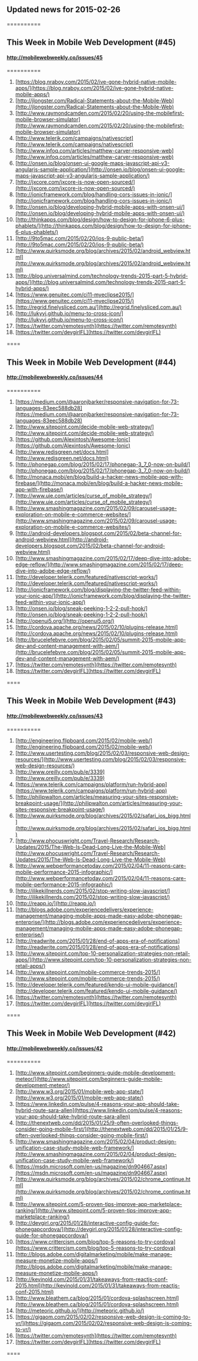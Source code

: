 ## Updated news for 2015-02-26 

==========
## This Week in Mobile Web Development (#45)
#### http://mobilewebweekly.co/issues/45

==========
  1. [https://blog.nraboy.com/2015/02/ive-gone-hybrid-native-mobile-apps/](https://blog.nraboy.com/2015/02/ive-gone-hybrid-native-mobile-apps/) 
  2. [http://jlongster.com/Radical-Statements-about-the-Mobile-Web](http://jlongster.com/Radical-Statements-about-the-Mobile-Web) 
  3. [http://www.raymondcamden.com/2015/02/20/using-the-mobilefirst-mobile-browser-simulator](http://www.raymondcamden.com/2015/02/20/using-the-mobilefirst-mobile-browser-simulator) 
  4. [http://www.telerik.com/campaigns/nativescript](http://www.telerik.com/campaigns/nativescript) 
  6. [http://www.infoq.com/articles/matthew-carver-responsive-web](http://www.infoq.com/articles/matthew-carver-responsive-web) 
  7. [http://onsen.io/blog/onsen-ui-google-maps-javascript-api-v3-angularjs-sample-application/](http://onsen.io/blog/onsen-ui-google-maps-javascript-api-v3-angularjs-sample-application/) 
  8. [http://jxcore.com/jxcore-is-now-open-sourced/](http://jxcore.com/jxcore-is-now-open-sourced/) 
  9. [http://ionicframework.com/blog/handling-cors-issues-in-ionic/](http://ionicframework.com/blog/handling-cors-issues-in-ionic/) 
  10. [http://onsen.io/blog/developing-hybrid-mobile-apps-with-onsen-ui/](http://onsen.io/blog/developing-hybrid-mobile-apps-with-onsen-ui/) 
  11. [http://thinkapps.com/blog/design/how-to-design-for-iphone-6-plus-phablets/](http://thinkapps.com/blog/design/how-to-design-for-iphone-6-plus-phablets/) 
  12. [http://9to5mac.com/2015/02/20/ios-9-public-beta/](http://9to5mac.com/2015/02/20/ios-9-public-beta/) 
  13. [http://www.quirksmode.org/blog/archives/2015/02/android_webview.html](http://www.quirksmode.org/blog/archives/2015/02/android_webview.html) 
  14. [http://blog.universalmind.com/technology-trends-2015-part-5-hybrid-apps/](http://blog.universalmind.com/technology-trends-2015-part-5-hybrid-apps/) 
  15. [https://www.genuitec.com/ci11-myeclipse2015/](https://www.genuitec.com/ci11-myeclipse2015/) 
  16. [http://regrid.finelysliced.com.au/](http://regrid.finelysliced.com.au/) 
  17. [http://lukyvj.github.io/menu-to-cross-icon/](http://lukyvj.github.io/menu-to-cross-icon/) 
  18. [https://twitter.com/remotesynth](https://twitter.com/remotesynth) 
  19. [https://twitter.com/devgirlFL](https://twitter.com/devgirlFL) 

====
## This Week in Mobile Web Development (#44)
#### http://mobilewebweekly.co/issues/44

==========
  1. [https://medium.com/@aaronjbarker/responsive-navigation-for-73-languages-83eec588db28](https://medium.com/@aaronjbarker/responsive-navigation-for-73-languages-83eec588db28) 
  2. [http://www.sitepoint.com/decide-mobile-web-strategy/](http://www.sitepoint.com/decide-mobile-web-strategy/) 
  3. [https://github.com/Alexintosh/Awesome-Ionic](https://github.com/Alexintosh/Awesome-Ionic) 
  4. [http://www.redisgreen.net/docs.html](http://www.redisgreen.net/docs.html) 
  6. [http://phonegap.com/blog/2015/02/17/phonegap-3_7_0-now-on-build/](http://phonegap.com/blog/2015/02/17/phonegap-3_7_0-now-on-build/) 
  7. [http://monaca.mobi/en/blog/build-a-hacker-news-mobile-app-with-firebase/](http://monaca.mobi/en/blog/build-a-hacker-news-mobile-app-with-firebase/) 
  8. [http://www.uie.com/articles/curse_of_mobile_strategy/](http://www.uie.com/articles/curse_of_mobile_strategy/) 
  9. [http://www.smashingmagazine.com/2015/02/09/carousel-usage-exploration-on-mobile-e-commerce-websites/](http://www.smashingmagazine.com/2015/02/09/carousel-usage-exploration-on-mobile-e-commerce-websites/) 
  10. [http://android-developers.blogspot.com/2015/02/beta-channel-for-android-webview.html](http://android-developers.blogspot.com/2015/02/beta-channel-for-android-webview.html) 
  11. [http://www.smashingmagazine.com/2015/02/17/deep-dive-into-adobe-edge-reflow/](http://www.smashingmagazine.com/2015/02/17/deep-dive-into-adobe-edge-reflow/) 
  12. [http://developer.telerik.com/featured/nativescript-works/](http://developer.telerik.com/featured/nativescript-works/) 
  13. [http://ionicframework.com/blog/displaying-the-twitter-feed-within-your-ionic-app/](http://ionicframework.com/blog/displaying-the-twitter-feed-within-your-ionic-app/) 
  14. [http://onsen.io/blog/sneak-peeking-1-2-2-pull-hook/](http://onsen.io/blog/sneak-peeking-1-2-2-pull-hook/) 
  15. [http://openui5.org/](http://openui5.org/) 
  16. [http://cordova.apache.org/news/2015/02/10/plugins-release.html](http://cordova.apache.org/news/2015/02/10/plugins-release.html) 
  17. [http://brucelefebvre.com/blog/2015/02/05/summit-2015-mobile-app-dev-and-content-management-with-aem/](http://brucelefebvre.com/blog/2015/02/05/summit-2015-mobile-app-dev-and-content-management-with-aem/) 
  18. [https://twitter.com/remotesynth](https://twitter.com/remotesynth) 
  19. [https://twitter.com/devgirlFL](https://twitter.com/devgirlFL) 

====
## This Week in Mobile Web Development (#43)
#### http://mobilewebweekly.co/issues/43

==========
  1. [http://engineering.flipboard.com/2015/02/mobile-web/](http://engineering.flipboard.com/2015/02/mobile-web/) 
  2. [http://www.usertesting.com/blog/2015/02/03/responsive-web-design-resources/](http://www.usertesting.com/blog/2015/02/03/responsive-web-design-resources/) 
  3. [http://www.oreilly.com/pub/e/3339](http://www.oreilly.com/pub/e/3339) 
  4. [https://www.telerik.com/campaigns/platform/run-hybrid-app](https://www.telerik.com/campaigns/platform/run-hybrid-app) 
  6. [http://philipwalton.com/articles/measuring-your-sites-responsive-breakpoint-usage/](http://philipwalton.com/articles/measuring-your-sites-responsive-breakpoint-usage/) 
  7. [http://www.quirksmode.org/blog/archives/2015/02/safari_ios_bigg.html](http://www.quirksmode.org/blog/archives/2015/02/safari_ios_bigg.html) 
  8. [http://www.phocuswright.com/Travel-Research/Research-Updates/2015/The-Web-Is-Dead-Long-Live-the-Mobile-Web](http://www.phocuswright.com/Travel-Research/Research-Updates/2015/The-Web-Is-Dead-Long-Live-the-Mobile-Web) 
  9. [http://www.webperformancetoday.com/2015/02/04/11-reasons-care-mobile-performance-2015-infographic/](http://www.webperformancetoday.com/2015/02/04/11-reasons-care-mobile-performance-2015-infographic/) 
  10. [http://ilikekillnerds.com/2015/02/stop-writing-slow-javascript/](http://ilikekillnerds.com/2015/02/stop-writing-slow-javascript/) 
  11. [http://reapp.io/](http://reapp.io/) 
  12. [http://blogs.adobe.com/experiencedelivers/experience-management/managing-mobile-apps-made-easy-adobe-phonegap-enterprise/](http://blogs.adobe.com/experiencedelivers/experience-management/managing-mobile-apps-made-easy-adobe-phonegap-enterprise/) 
  13. [http://readwrite.com/2015/01/28/end-of-apps-era-of-notifications](http://readwrite.com/2015/01/28/end-of-apps-era-of-notifications) 
  14. [http://www.sitepoint.com/top-10-personalization-strategies-non-retail-apps/](http://www.sitepoint.com/top-10-personalization-strategies-non-retail-apps/) 
  15. [http://www.sitepoint.com/mobile-commerce-trends-2015/](http://www.sitepoint.com/mobile-commerce-trends-2015/) 
  16. [http://developer.telerik.com/featured/kendo-ui-mobile-guidance/](http://developer.telerik.com/featured/kendo-ui-mobile-guidance/) 
  17. [https://twitter.com/remotesynth](https://twitter.com/remotesynth) 
  18. [https://twitter.com/devgirlFL](https://twitter.com/devgirlFL) 

====
## This Week in Mobile Web Development (#42)
#### http://mobilewebweekly.co/issues/42

==========
  1. [http://www.sitepoint.com/beginners-guide-mobile-development-meteor/](http://www.sitepoint.com/beginners-guide-mobile-development-meteor/) 
  2. [http://www.w3.org/2015/01/mobile-web-app-state/](http://www.w3.org/2015/01/mobile-web-app-state/) 
  3. [https://www.linkedin.com/pulse/4-reasons-your-app-should-take-hybrid-route-sara-allen](https://www.linkedin.com/pulse/4-reasons-your-app-should-take-hybrid-route-sara-allen) 
  4. [http://thenextweb.com/dd/2015/01/25/9-often-overlooked-things-consider-going-mobile-first/](http://thenextweb.com/dd/2015/01/25/9-often-overlooked-things-consider-going-mobile-first/) 
  5. [http://www.smashingmagazine.com/2015/02/04/product-design-unification-case-study-mobile-web-framework/](http://www.smashingmagazine.com/2015/02/04/product-design-unification-case-study-mobile-web-framework/) 
  6. [https://msdn.microsoft.com/en-us/magazine/dn904667.aspx](https://msdn.microsoft.com/en-us/magazine/dn904667.aspx) 
  7. [http://www.quirksmode.org/blog/archives/2015/02/chrome_continue.html](http://www.quirksmode.org/blog/archives/2015/02/chrome_continue.html) 
  8. [http://www.sitepoint.com/5-proven-tips-improve-app-marketplace-ranking/](http://www.sitepoint.com/5-proven-tips-improve-app-marketplace-ranking/) 
  9. [http://devgirl.org/2015/01/28/interactive-config-guide-for-phonegapcordova/](http://devgirl.org/2015/01/28/interactive-config-guide-for-phonegapcordova/) 
  10. [https://www.crittercism.com/blog/top-5-reasons-to-try-cordova](https://www.crittercism.com/blog/top-5-reasons-to-try-cordova) 
  11. [http://blogs.adobe.com/digitalmarketing/mobile/make-manage-measure-monetize-mobile-apps/](http://blogs.adobe.com/digitalmarketing/mobile/make-manage-measure-monetize-mobile-apps/) 
  14. [http://kevinold.com/2015/01/31/takeaways-from-reactjs-conf-2015.html](http://kevinold.com/2015/01/31/takeaways-from-reactjs-conf-2015.html) 
  15. [http://www.bleathem.ca/blog/2015/01/cordova-splashscreen.html](http://www.bleathem.ca/blog/2015/01/cordova-splashscreen.html) 
  16. [http://meteoric.github.io/](http://meteoric.github.io/) 
  17. [https://gigaom.com/2015/02/02/responsive-web-design-is-coming-to-vr/](https://gigaom.com/2015/02/02/responsive-web-design-is-coming-to-vr/) 
  18. [https://twitter.com/remotesynth](https://twitter.com/remotesynth) 
  19. [https://twitter.com/devgirlFL](https://twitter.com/devgirlFL) 

====
